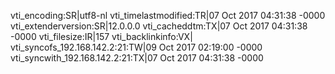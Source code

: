vti_encoding:SR|utf8-nl
vti_timelastmodified:TR|07 Oct 2017 04:31:38 -0000
vti_extenderversion:SR|12.0.0.0
vti_cacheddtm:TX|07 Oct 2017 04:31:38 -0000
vti_filesize:IR|157
vti_backlinkinfo:VX|
vti_syncofs_192.168.142.2\:21:TW|09 Oct 2017 02:19:00 -0000
vti_syncwith_192.168.142.2\:21:TX|07 Oct 2017 04:31:38 -0000
